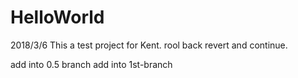 # HelloWorld
2018/3/6 This a test project for Kent.
rool back revert
and continue.

add into 0.5 branch
add into 1st-branch


